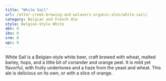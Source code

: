 ```yaml
---
title: "White Sail"
url: /otter-creek-brewing-and-wolavers-organic-ales/white-sail/
category: Belgian and French Ale
style: Belgian-Style White
abv: 0
ibu: 0
srm: 0
upc: 0
---
```

White Sail is a Belgian-style white beer, craft brewed with wheat, malted barley, hops, and a little bit of coriander and orange peel. It is mild yet flavorful, with fruity undertones and a haze from the yeast and wheat. This ale is delicious on its own, or with a slice of orange.
